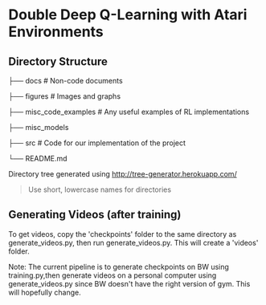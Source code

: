 # Double Deep Q-Learning with Atari Environments

## Directory Structure

├── docs                        # Non-code documents

├── figures                     # Images and graphs

├── misc_code_examples          # Any useful examples of RL implementations

├── misc_models

├── src                         # Code for our implementation of the project

└── README.md

Directory tree generated using <http://tree-generator.herokuapp.com/>
> Use short, lowercase names for directories

## Generating Videos (after training)

To get videos, copy the 'checkpoints' folder to the same directory as generate_videos.py,
then run generate_videos.py.  This will create a 'videos' folder.

Note: The current pipeline is to generate checkpoints on BW using training.py,then generate videos on a personal computer using generate_videos.py since BW doesn't have the right version of gym.  This will hopefully change.